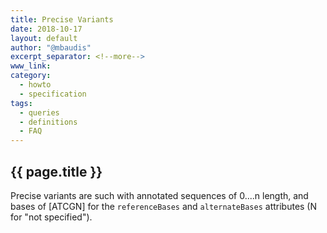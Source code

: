 ```yaml
---
title: Precise Variants
date: 2018-10-17
layout: default
author: "@mbaudis"
excerpt_separator: <!--more-->
www_link: 
category:
  - howto
  - specification
tags:
  - queries
  - definitions
  - FAQ
---
```


## {{ page.title }}

Precise variants are such with annotated sequences of 0....n length, and bases of [ATCGN] for the `referenceBases` and `alternateBases` attributes (N for "not specified").

